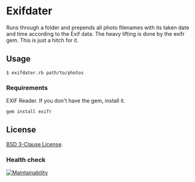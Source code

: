 # Exifdater

Runs through a folder and prepends all photo filenames with its taken date and
time according to the Exif data. The heavy lifting is done by the exifr gem.
This is just a hitch for it.

## Usage

    $ exifdater.rb path/to/photos

### Requirements

EXIF Reader. If you don't have the gem, install it.

    gem install exifr

## License

[BSD 3-Clause License](http://opensource.org/licenses/BSD-3-Clause).

### Health check

[![Maintainability](https://api.codeclimate.com/v1/badges/e50f42fb99effbf2d957/maintainability)](https://codeclimate.com/github/randomecho/exifdater/maintainability)
